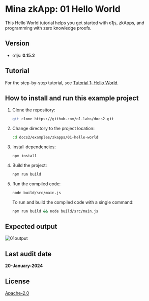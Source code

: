# Mina zkApp: 01 Hello World

This Hello World tutorial helps you get started with o1js, zkApps, and programming with zero knowledge proofs.

## Version
- o1js: **0.15.2**

## Tutorial

For the step-by-step tutorial, see [Tutorial 1: Hello World](https://docs.minaprotocol.com/zkapps/tutorials/hello-world).

## How to install and run this example project

1. Clone the repository:
    ```sh
    git clone https://github.com/o1-labs/docs2.git
    ```
2. Change directory to the project location:
    ```sh
    cd docs2/examples/zkapps/01-hello-world
    ```
3. Install dependencies:
    ```sh
    npm install
    ```

4. Build the project:
    ```sh
    npm run build
    ```

5. Run the compiled code:
    ```sh
    node build/src/main.js
    ```
    To run and build the compiled code with a single command:
    ```sh
    npm run build && node build/src/main.js
    ```

## Expected output
![01output](01output.png)

## Last audit date
 
**20-January-2024**

## License

[Apache-2.0](LICENSE)
